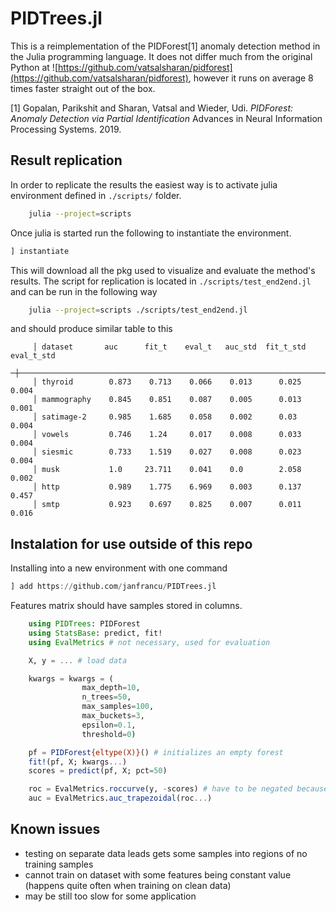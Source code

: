 # PIDTrees.jl
This is a reimplementation of the PIDForest[1] anomaly detection method in the Julia programming language. It does not differ much from the original Python at ![https://github.com/vatsalsharan/pidforest](https://github.com/vatsalsharan/pidforest), however it runs on average 8 times faster straight out of the box.

[1] Gopalan, Parikshit and Sharan, Vatsal and Wieder, Udi. *PIDForest: Anomaly Detection via Partial Identification* Advances in Neural Information Processing Systems. 2019.

## Result replication
In order to replicate the results the easiest way is to activate julia environment defined in `./scripts/` folder.
```bash
    julia --project=scripts
```
Once julia is started run the following to instantiate the environment.
```julia
] instantiate
```
This will download all the pkg used to visualize and evaluate the method's results.
The script for replication is located in `./scripts/test_end2end.jl` and can be run in the following way
```bash
    julia --project=scripts ./scripts/test_end2end.jl
```
and should produce similar table to this
```
     │ dataset       auc      fit_t    eval_t   auc_std  fit_t_std  eval_t_std 
    ─┼────────────────────────────────────────────────────────────────────────
     │ thyroid        0.873    0.713    0.066    0.013      0.025       0.004
     │ mammography    0.845    0.851    0.087    0.005      0.013       0.001
     │ satimage-2     0.985    1.685    0.058    0.002      0.03        0.004
     │ vowels         0.746    1.24     0.017    0.008      0.033       0.004
     │ siesmic        0.733    1.519    0.027    0.008      0.023       0.004
     │ musk           1.0     23.711    0.041    0.0        2.058       0.002
     │ http           0.989    1.775    6.969    0.003      0.137       0.457
     │ smtp           0.923    0.697    0.825    0.007      0.011       0.016
```


## Instalation for use outside of this repo
Installing into a new environment with one command
```julia
] add https://github.com/janfrancu/PIDTrees.jl
```
Features matrix should have samples stored in columns.
```jl
    using PIDTrees: PIDForest
    using StatsBase: predict, fit!
    using EvalMetrics # not necessary, used for evaluation

    X, y = ... # load data

    kwargs = kwargs = (
                max_depth=10, 
                n_trees=50, 
                max_samples=100, 
                max_buckets=3, 
                epsilon=0.1, 
                threshold=0)

    pf = PIDForest{eltype(X)}() # initializes an empty forest
    fit!(pf, X; kwargs...)
    scores = predict(pf, X; pct=50)

    roc = EvalMetrics.roccurve(y, -scores) # have to be negated because scores correspond to densities (low density is anomalous)
    auc = EvalMetrics.auc_trapezoidal(roc...)
```

## Known issues
- testing on separate data leads gets some samples into regions of no training samples
- cannot train on dataset with some features being constant value (happens quite often when training on clean data)
- may be still too slow for some application